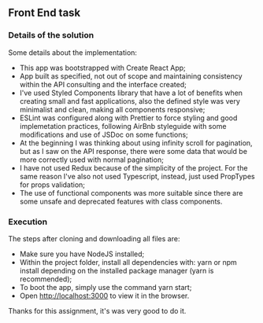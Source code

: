 ## Front End task

### Details of the solution

Some details about the implementation:

- This app was bootstrapped with Create React App;
- App built as specified, not out of scope and maintaining consistency within the API consulting and the interface created;
- I've used Styled Components library that have a lot of benefits when creating small and fast applications, also the defined style was very minimalist and clean, making all components responsive;
- ESLint was configured along with Prettier to force styling and good implemetation practices, following AirBnb styleguide with some modifications and use of JSDoc on some functions;
- At the beginning I was thinking about using infinity scroll for pagination, but as I saw on the API response, there were some data that would be more correctly used with normal pagination;
- I have not used Redux because of the simplicity of the project. For the same reason I've also not used Typescript, instead, just used PropTypes for props validation;
- The use of functional components was more suitable since there are some unsafe and deprecated features with class components.

### Execution

The steps after cloning and downloading all files are:

- Make sure you have NodeJS installed;
- Within the project folder, install all dependencies with: yarn or npm install depending on the installed package manager (yarn is recommended);
- To boot the app, simply use the command yarn start;
- Open [http://localhost:3000](http://localhost:3000) to view it in the browser.

Thanks for this assignment, it's was very good to do it.
